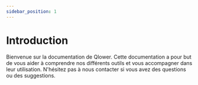 ```yaml
---
sidebar_position: 1
---
```


# Introduction

Bienvenue sur la documentation de Qlower. Cette documentation a pour but de vous aider à comprendre nos différents outils et vous accompagner dans leur utilisation. N'hésitez pas à nous contacter si vous avez des questions ou des suggestions.
